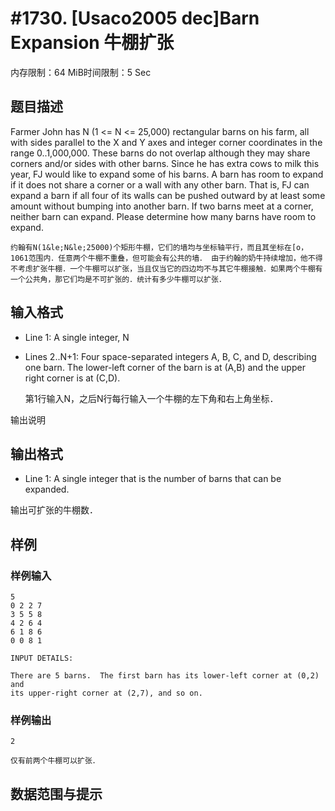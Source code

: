 # #1730. [Usaco2005 dec]Barn Expansion 牛棚扩张

内存限制：64 MiB时间限制：5 Sec

## 题目描述

Farmer John has N (1 <= N <= 25,000) rectangular barns on his farm, all with sides parallel to the X and Y axes and integer corner coordinates in the range 0..1,000,000. These barns do not overlap although they may share corners and/or sides with other barns. Since he has extra cows to milk this year, FJ would like to expand some of his barns. A barn has room to expand if it does not share a corner or a wall with any other barn. That is, FJ can expand a barn if all four of its walls can be pushed outward by at least some amount without bumping into another barn. If two barns meet at a corner, neither barn can expand. Please determine how many barns have room to expand. 

    约翰有N(1&le;N&le;25000)个矩形牛棚，它们的墙均与坐标轴平行，而且其坐标在[o，1061范围内．任意两个牛棚不重叠，但可能会有公共的墙． 由于约翰的奶牛持续增加，他不得不考虑扩张牛棚．一个牛棚可以扩张，当且仅当它的四边均不与其它牛棚接触．如果两个牛棚有一个公共角，那它们均是不可扩张的．统计有多少牛棚可以扩张．

## 输入格式

* Line 1: A single integer, N

* Lines 2..N+1: Four space-separated integers A, B, C, and D, describing one barn. The lower-left corner of the barn is at (A,B) and the upper right corner is at (C,D).

    第1行输入N，之后N行每行输入一个牛棚的左下角和右上角坐标．

输出说明

   

## 输出格式

* Line 1: A single integer that is the number of barns that can be expanded.

 输出可扩张的牛棚数．

## 样例

### 样例输入

    
    5
    0 2 2 7
    3 5 5 8
    4 2 6 4
    6 1 8 6
    0 0 8 1
    
    INPUT DETAILS:
    
    There are 5 barns.  The first barn has its lower-left corner at (0,2) and
    its upper-right corner at (2,7), and so on.
    
    

### 样例输出

    
    2
    
    仅有前两个牛棚可以扩张．
    

## 数据范围与提示

